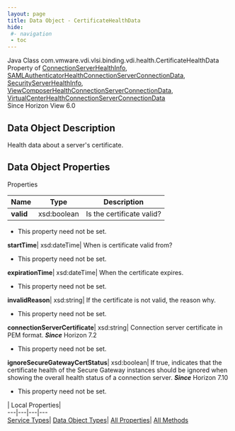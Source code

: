 ```yaml
---
layout: page
title: Data Object - CertificateHealthData
hide:
 #- navigation
 - toc
---
```






Java Class
    com.vmware.vdi.vlsi.binding.vdi.health.CertificateHealthData  
Property of
     [ConnectionServerHealthInfo](vdi.health.ConnectionServerHealth.ConnectionServerHealthInfo.md#field_detail), [SAMLAuthenticatorHealthConnectionServerConnectionData](vdi.health.SAMLAuthenticatorHealth.ConnectionServerConnectionData.md#field_detail), [SecurityServerHealthInfo](vdi.health.SecurityServerHealth.SecurityServerHealthInfo.md#field_detail), [ViewComposerHealthConnectionServerConnectionData](vdi.health.ViewComposerHealth.ConnectionServerConnectionData.md#field_detail), [VirtualCenterHealthConnectionServerConnectionData](vdi.health.VirtualCenterHealth.ConnectionServerConnectionData.md#field_detail)  
Since 
    Horizon View 6.0

## Data Object Description 

Health data about a server's certificate. 

## Data Object Properties

Properties

Name |  Type |  Description   
---|---|---  
**valid**|  xsd:boolean|  Is the certificate valid?   


 * This property need not be set.

  
**startTime**|  xsd:dateTime|  When is certificate valid from?   


 * This property need not be set.

  
**expirationTime**|  xsd:dateTime|  When the certificate expires.   


 * This property need not be set.

  
**invalidReason**|  xsd:string|  If the certificate is not valid, the reason why.   


 * This property need not be set.

  
**connectionServerCertificate**|  xsd:string|  Connection server certificate in PEM format.  **_Since_** Horizon 7.2  


 * This property need not be set.

  
**ignoreSecureGatewayCertStatus**|  xsd:boolean|  If true, indicates that the certificate health of the Secure Gateway instances should be ignored when showing the overall health status of a connection server.  **_Since_** Horizon 7.10  


 * This property need not be set.

  
  
  
 | Local Properties|   
---|---|---|---  
[Service Types](index-mo_types.md)| [Data Object Types](index-do_types.md)| [All Properties](index-properties.md)| [All Methods](index-methods.md)  
  
  

